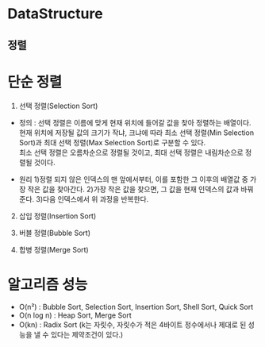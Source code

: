 # DataStructure

## 정렬
# 단순 정렬
1. 선택 정렬(Selection Sort)
- 정의 : 선택 정렬은 이름에 맞게 현재 위치에 들어갈 값을 찾아 정렬하는 배열이다.    
현재 위치에 저장될 값의 크기가 작냐, 크냐에 따라 최소 선택 정렬(Min Selection Sort)과 최대 선택 정렬(Max Selection Sort)로 구분할 수 있다.    
최소 선택 정렬은 오름차순으로 정렬될 것이고, 최대 선택 정렬은 내림차순으로 정렬될 것이다.    

- 원리
1)정렬 되지 않은 인덱스의 맨 앞에서부터, 이를 포함한 그 이후의 배열값 중 가장 작은 값을 찾아간다.
2)가장 작은 값을 찾으면, 그 값을 현재 인덱스의 값과 바꿔준다.
3)다음 인덱스에서 위 과정을 반복한다.

2. 삽입 정렬(Insertion Sort)

3. 버블 정렬(Bubble Sort)

4. 합병 정렬(Merge Sort)

# 알고리즘 성능
 - O(n²) : Bubble Sort, Selection Sort, Insertion Sort, Shell Sort, Quick Sort
 - O(n log n) : Heap Sort, Merge Sort
 - O(kn) : Radix Sort (k는 자릿수, 자릿수가 적은 4바이트 정수에서나 제대로 된 성능을 낼 수 있다는 제약조건이 있다.)
